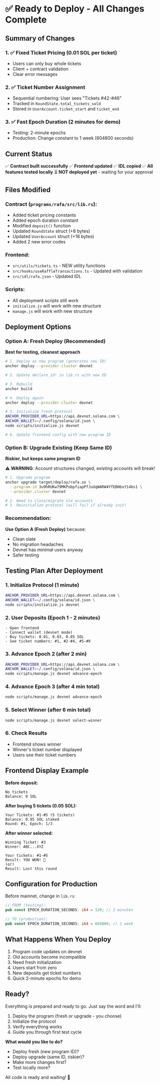 # ✅ Ready to Deploy - All Changes Complete

## Summary of Changes

### 1. ✅ Fixed Ticket Pricing (0.01 SOL per ticket)
- Users can only buy whole tickets
- Client + contract validation
- Clear error messages

### 2. ✅ Ticket Number Assignment
- Sequential numbering: User sees "Tickets #42-#46"
- Tracked in `RoundState.total_tickets_sold`
- Stored in `UserAccount.ticket_start` and `ticket_end`

### 3. ✅ Fast Epoch Duration (2 minutes for demo)
- Testing: 2-minute epochs
- Production: Change constant to 1 week (604800 seconds)

## Current Status

✅ **Contract built successfully**
✅ **Frontend updated**
✅ **IDL copied**
✅ **All features tested locally**
⏳ **NOT deployed yet** - waiting for your approval

## Files Modified

### Contract (`programs/rafa/src/lib.rs`):
- Added ticket pricing constants
- Added epoch duration constant
- Modified `deposit()` function
- Updated `RoundState` struct (+8 bytes)
- Updated `UserAccount` struct (+16 bytes)
- Added 2 new error codes

### Frontend:
- `src/utils/tickets.ts` - NEW utility functions
- `src/hooks/useRaffleTransactions.ts` - Updated with validation
- `src/idl/rafa.json` - Updated IDL

### Scripts:
- All deployment scripts still work
- `initialize.js` will work with new structure
- `manage.js` will work with new structure

## Deployment Options

### Option A: Fresh Deploy (Recommended)
**Best for testing, cleanest approach**

```bash
# 1. Deploy as new program (generates new ID)
anchor deploy --provider.cluster devnet

# 2. Update declare_id! in lib.rs with new ID

# 3. Rebuild
anchor build

# 4. Deploy again
anchor deploy --provider.cluster devnet

# 5. Initialize fresh protocol
ANCHOR_PROVIDER_URL=https://api.devnet.solana.com \
ANCHOR_WALLET=~/.config/solana/id.json \
node scripts/initialize.js devnet

# 6. Update frontend config with new program ID
```

### Option B: Upgrade Existing (Keep Same ID)
**Riskier, but keeps same program ID**

⚠️ **WARNING**: Account structures changed, existing accounts will break!

```bash
# 1. Upgrade program
anchor upgrade target/deploy/rafa.so \
  --program-id 3u9hRUKw79MKPobpfiapPfJuUqWARW4YfEBHbxY14bs1 \
  --provider.cluster devnet

# 2. Need to close/migrate old accounts
# 3. Reinitialize protocol (will fail if already init)
```

### Recommendation:
**Use Option A (Fresh Deploy)** because:
- Clean slate
- No migration headaches
- Devnet has minimal users anyway
- Safer testing

## Testing Plan After Deployment

### 1. Initialize Protocol (1 minute)
```bash
ANCHOR_PROVIDER_URL=https://api.devnet.solana.com \
ANCHOR_WALLET=~/.config/solana/id.json \
node scripts/initialize.js devnet
```

### 2. User Deposits (Epoch 1 - 2 minutes)
```
- Open frontend
- Connect wallet (devnet mode)
- Buy tickets: 0.01, 0.03, 0.05 SOL
- See ticket numbers: #1, #2-#4, #5-#9
```

### 3. Advance Epoch 2 (after 2 min)
```bash
ANCHOR_PROVIDER_URL=https://api.devnet.solana.com \
ANCHOR_WALLET=~/.config/solana/id.json \
node scripts/manage.js devnet advance-epoch
```

### 4. Advance Epoch 3 (after 4 min total)
```bash
node scripts/manage.js devnet advance-epoch
```

### 5. Select Winner (after 6 min total)
```bash
node scripts/manage.js devnet select-winner
```

### 6. Check Results
- Frontend shows winner
- Winner's ticket number displayed
- Users see their ticket numbers

## Frontend Display Example

**Before deposit:**
```
No tickets
Balance: 0 SOL
```

**After buying 5 tickets (0.05 SOL):**
```
Your Tickets: #1-#5 (5 tickets)
Balance: 0.05 SOL staked
Round: #1, Epoch: 1/3
```

**After winner selected:**
```
Winning Ticket: #3
Winner: ABC...XYZ

Your tickets: #1-#5
Result: YOU WON! 🎉
(or)
Result: Lost this round
```

## Configuration for Production

Before mainnet, change in `lib.rs`:

```rust
// FROM (testing):
pub const EPOCH_DURATION_SECONDS: i64 = 120; // 2 minutes

// TO (production):
pub const EPOCH_DURATION_SECONDS: i64 = 604800; // 1 week
```

## What Happens When You Deploy

1. Program code updates on devnet
2. Old accounts become incompatible
3. Need fresh initialization
4. Users start from zero
5. New deposits get ticket numbers
6. Quick 2-minute epochs for demo

## Ready?

Everything is prepared and ready to go. Just say the word and I'll:

1. Deploy the program (fresh or upgrade - you choose)
2. Initialize the protocol
3. Verify everything works
4. Guide you through first test cycle

**What would you like to do?**
- Deploy fresh (new program ID)?
- Deploy upgrade (same ID, riskier)?
- Make more changes first?
- Test locally more?

All code is ready and waiting! 🚀
